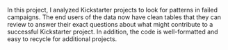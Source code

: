 In this project, I analyzed Kickstarter projects to look for patterns in failed campaigns.
The end users of the data now have clean tables that they can review to answer their exact questions about what might contribute to a successful Kickstarter project. 
In addition, the code is well-formatted and easy to recycle for additional projects.

